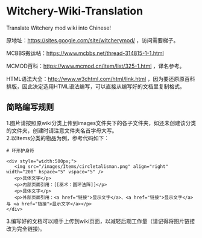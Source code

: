 # Witchery-Wiki-Translation
Translate Witchery mod wiki into Chinese!

原地址：https://sites.google.com/site/witcherymod/ ，访问需要梯子。

MCBBS搬运帖：https://www.mcbbs.net/thread-314815-1-1.html  
  
MCMOD百科：https://www.mcmod.cn/item/list/325-1.html ，译名参考。  
 
HTML语法大全：http://www.w3chtml.com/html/link.html ，因为要还原原百科排版，因此决定选用HTML语法编写，可以直接从编写好的文档里复制格式。

## 简略编写规则
1.图片请按照原wiki分类上传到images文件夹下的各子文件夹，如还未创建该分类的文件夹，创建时请注意文件夹名首字母大写。  
2.以Items分类的物品为例，参考代码如下：
```
# 环形护身符

<div style="width:500px;">
   <img src="/images/Items/circletalisman.png" align="right" width="200" hspace="5" vspace="5" />
   <p>具体文字</p>
   <p>内部页面引用：[[巫术：圆环法阵]]</p>
   <p>具体文字</p>
   <p>外部页面引用：<a href="链接">显示文字</a>、<a href="链接">显示文字</a> 与 <a href="链接">显示文字</a></p>
</div>
```  
3.编写好的文档可以顺手上传到wiki页面，以减轻后期工作量（请记得将图片链接改为完全链接)。    
